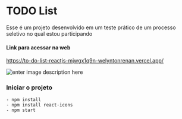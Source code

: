 ﻿# TODO List

Esse é um projeto desenvolvido em um teste prático de um processo seletivo no qual estou participando

#### Link para acessar na web
<a>https://to-do-list-reactjs-mjwgx1q9n-welyntonrenan.vercel.app/</a>

![enter image description here](https://lh3.googleusercontent.com/u/0/drive-viewer/AFDK6gPn2geRLiSbycAtb3vpjN0ebUzNRU4GzE5Q3SXyYJSntqg_4MWpiJgAFQXFRkCsAnF5dm36foD1UBK0s5zTeWXSkrOmOQ=w3360-h1764)



### Iniciar o projeto

    - npm install
    - npm install react-icons
    - npm start


